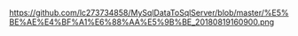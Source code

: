 https://github.com/lc273734858/MySqlDataToSqlServer/blob/master/%E5%BE%AE%E4%BF%A1%E6%88%AA%E5%9B%BE_20180819160900.png
